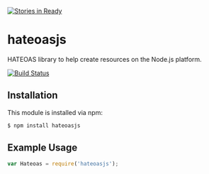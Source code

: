 [![Stories in Ready](https://badge.waffle.io/mikehaas763/hateoasjs.png?label=ready)](https://waffle.io/mikehaas763/hateoasjs)
# hateoasjs

HATEOAS library to help create resources on the Node.js platform.

[![Build Status](https://travis-ci.org/mikehaas763/hateoasjs.png?branch=master)](https://travis-ci.org/mikehaas763/hateoasjs)

## Installation

This module is installed via npm:

``` bash
$ npm install hateoasjs
```

## Example Usage

``` js
var Hateoas = require('hateoasjs');
```
